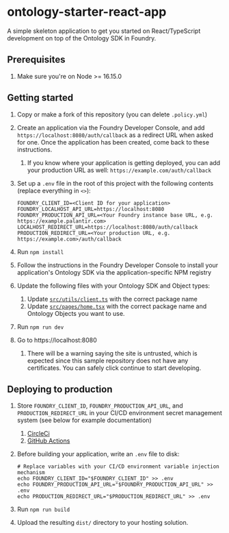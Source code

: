 # ontology-starter-react-app

A simple skeleton application to get you started on React/TypeScript development on top of the Ontology SDK in Foundry.

## Prerequisites

1. Make sure you're on Node >= 16.15.0

## Getting started

1. Copy or make a fork of this repository (you can delete `.policy.yml`)
1. Create an application via the Foundry Developer Console, and add `https://localhost:8080/auth/callback` as a redirect URL when asked for one. Once the application has been created, come back to these instructions.
    1. If you know where your application is getting deployed, you can add your production URL as well: `https://example.com/auth/callback`
1. Set up a `.env` file in the root of this project with the following contents (replace everything in `<>`):

    ```
    FOUNDRY_CLIENT_ID=<Client ID for your application>
    FOUNDRY_LOCALHOST_API_URL=https://localhost:8080
    FOUNDRY_PRODUCTION_API_URL=<Your Foundry instance base URL, e.g. https://example.palantir.com>
    LOCALHOST_REDIRECT_URL=https://localhost:8080/auth/callback
    PRODUCTION_REDIRECT_URL=<Your production URL, e.g. https://example.com>/auth/callback
    ```

1. Run `npm install`
1. Follow the instructions in the Foundry Developer Console to install your application's Ontology SDK via the application-specific NPM registry
1. Update the following files with your Ontology SDK and Object types:
    1. Update [`src/utils/client.ts`](./src/utils/client.ts) with the correct package name
    1. Update [`src/pages/home.tsx`](./src/pages/home.tsx) with the correct package name and Ontology Objects you want to use.
1. Run `npm run dev`
1. Go to https://localhost:8080
    1. There will be a warning saying the site is untrusted, which is expected since this sample repository does not have any certificates. You can safely click continue to start developing.

## Deploying to production

1. Store `FOUNDRY_CLIENT_ID`, `FOUNDRY_PRODUCTION_API_URL`, and `PRODUCTION_REDIRECT_URL` in your CI/CD environment secret management system (see below for example documentation)
    1. [CircleCi](https://circleci.com/docs/env-vars/#private-keys-and-secrets)
    1. [GitHub Actions](https://docs.github.com/en/actions/security-guides/encrypted-secrets#creating-encrypted-secrets-for-a-repository)
1. Before building your application, write an `.env` file to disk:

    ```
    # Replace variables with your CI/CD environment variable injection mechanism
    echo FOUNDRY_CLIENT_ID="$FOUNDRY_CLIENT_ID" >> .env
    echo FOUNDRY_PRODUCTION_API_URL="$FOUNDRY_PRODUCTION_API_URL" >> .env
    echo PRODUCTION_REDIRECT_URL="$PRODUCTION_REDIRECT_URL" >> .env
    ```

1. Run `npm run build`
1. Upload the resulting `dist/` directory to your hosting solution.
